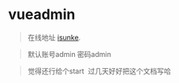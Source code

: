 # vueadmin

> 在线地址 [isunke](http://isunke.cn:3003).

> 默认账号admin 密码admin

> 觉得还行给个start  过几天好好把这个文档写哈
